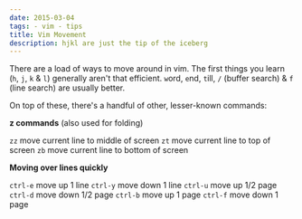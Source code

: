 ```yaml
---
date: 2015-03-04
tags: - vim - tips
title: Vim Movement
description: hjkl are just the tip of the iceberg
---
```


There are a load of ways to move around in vim.
The first things you learn (`h`, `j`, `k` & `l`) generally aren't that efficient. `w`ord, `e`nd, `t`ill, `/` (buffer search) & `f` (line search) are usually better.

On top of these, there's a handful of other, lesser-known commands:

**z commands** (also used for folding)

`zz` move current line to middle of screen
`zt` move current line to top of screen
`zb` move current line to bottom of screen

**Moving over lines quickly**

`ctrl-e` move up 1 line
`ctrl-y` move down 1 line
`ctrl-u` move up 1/2 page
`ctrl-d` move down 1/2 page
`ctrl-b` move up 1 page
`ctrl-f` move down 1 page
